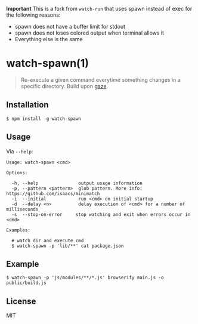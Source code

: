 **Important**
This is a fork from `watch-run` that uses spawn instead of exec for the following reasons:

- spawn does not have a buffer limit for stdout
- spawn does not loses colored output when terminal allows it
- Everything else is the same

# watch-spawn(1)

> Re-execute a given command everytime something changes in a specific directory. Build upon [gaze](https://github.com/shama/gaze).

## Installation

	$ npm install -g watch-spawn

## Usage

Via `--help`:

```
Usage: watch-spawn <cmd>

Options:

  -h, --help               output usage information
  -p, --pattern <pattern>  glob pattern. More info: https://github.com/isaacs/minimatch
  -i  --initial            run <cmd> on initial startup
  -d  --delay <n>          delay execution of <cmd> for a number of milliseconds
  -s  --stop-on-error     stop watching and exit when errors occur in <cmd>

Examples:

  # watch dir and execute cmd
  $ watch-spawn -p 'lib/**' cat package.json
```

## Example

	$ watch-spawn -p 'js/modules/**/*.js' browserify main.js -o public/build.js

## License

MIT
